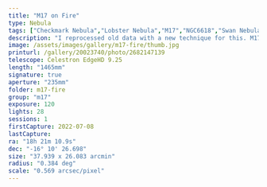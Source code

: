 ```yaml
---
title: "M17 on Fire"
type: Nebula
tags: ["Checkmark Nebula","Lobster Nebula","M17","NGC6618","Swan Nebula","omega Nebula"]
description: "I reprocessed old data with a new technique for this. M17 goes by several different names: Checkmark, Horseshoe, Lobster, Omega and Swan. It is a massive star-forming region that is bright and richly structured. It has a complex structure that is unique due to the almost straight-edged regions of darks and transitions from billowing clouds of molecular gas to long, twisting tendrils."
image: /assets/images/gallery/m17-fire/thumb.jpg
printurl: /gallery/20023740/photo/2682147139
telescope: Celestron EdgeHD 9.25
length: "1465mm"
signature: true
aperture: "235mm"
folder: m17-fire
group: "m17"
exposure: 120
lights: 28
sessions: 1
firstCapture: 2022-07-08
lastCapture:
ra: "18h 21m 10.9s"
dec: "-16° 10' 26.698"
size: "37.939 x 26.083 arcmin"
radius: "0.384 deg"
scale: "0.569 arcsec/pixel"
---
```

